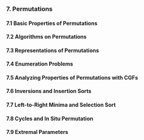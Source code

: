 ### 7. Permutations
#### 7.1 Basic Properties of Permutations
#### 7.2 Algorithms on Permutations
#### 7.3 Representations of Permutations
#### 7.4 Enumeration Problems
#### 7.5 Analyzing Properties of Permutations with CGFs
#### 7.6 Inversions and Insertion Sorts
#### 7.7 Left-to-Right Minima and Selection Sort
#### 7.8 Cycles and In Situ Permutation
#### 7.9 Extremal Parameters

